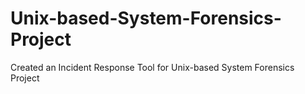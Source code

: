 # Unix-based-System-Forensics-Project
Created an Incident Response Tool for Unix-based System Forensics Project
